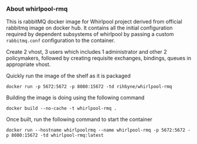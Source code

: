 ### About whirlpool-rmq

This is rabbitMQ docker image for Whirlpool project derived from official rabbitmq image on docker hub.
It contains all the initial configuration required by dependent subsystems of whirlpool by passing
a custom `rabbitmq.conf` configuration to the container.

Create 2 vhost, 3 users which includes 1 administrator and other 2 policymakers, followed by creating
requisite exchanges, bindings, queues in appropriate vhost.

Quickly run the image of the shelf as it is packaged

`
docker run -p 5672:5672 -p 8080:15672 -td rihbyne/whirlpool-rmq
`

Building the image is doing using the following command

`
docker build --no-cache -t whirlpool-rmq .
`

Once built, run the following command to start the container

`
docker run --hostname whirlpoolrmq --name whirlpool-rmq -p 5672:5672 -p 8080:15672 -td whirlpool-rmq:latest
`
